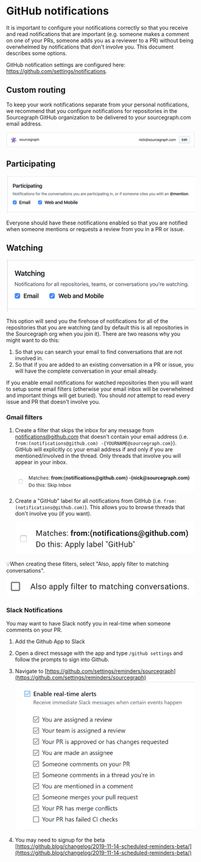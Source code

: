# GitHub notifications

It is important to configure your notifications correctly so that you receive and read notifications that are important (e.g. someone makes a comment on one of your PRs, someone adds you as a reviewer to a PR) without being overwhelmed by notifications that don't involve you. This document describes some options.

GitHub notification settings are configured here: https://github.com/settings/notifications.

## Custom routing

To keep your work notifications separate from your personal notifications, we recommend that you configure notifications for repositories in the Sourcegraph GitHub organization to be delivered to your sourcegraph.com email address.

![custom routing](custom-routing.png)

## Participating

![participating](participating.png)

Everyone should have these notifications enabled so that you are notified when someone mentions or requests a review from you in a PR or issue.

## Watching

![watching](watching.png)

This option will send you the firehose of notifications for all of the repositories that you are watching (and by default this is all repositories in the Sourcegraph org when you join it). There are two reasons why you might want to do this:

1. So that you can search your email to find conversations that are not involved in.
2. So that if you are added to an existing conversation in a PR or issue, you will have the complete conversation in your email already.

If you enable email notifications for watched repositories then you will want to setup some email filters (otherwise your email inbox will be overwhelmed and important things will get buried). You should _not_ attempt to read every issue and PR that doesn't involve you.

### Gmail filters

1. Create a filter that skips the inbox for any message from notifications@github.com that doesn't contain your email address (i.e. `from:(notifications@github.com) -{YOURNAME@sourcegraph.com}`). GitHub will explicitly cc your email address if and only if you are mentioned/involved in the thread. Only threads that involve you will appear in your inbox.

    ![skip inbox filter example](gmail-filter-skip-inbox.png)

2. Create a "GitHub" label for all notifications from GitHub (i.e. `from:(notifications@github.com)`). This allows you to browse threads that don't involve you (if you want).

    ![GitHub label filter example](gmail-filter-github-label.png)


💡When creating these filters, select "Also, apply filter to matching conversations".

![Apply filter to matching conversations](gmail-apply-filter-to-matching-conversations.png)

### Slack Notifications

You may want to have Slack notify you in real-time when someone comments on your PR.

1. Add the Github App to Slack

2. Open a direct message with the app and type `/github settings` and follow the prompts to sign into Github.

3. Navigate to [https://github.com/settings/reminders/sourcegraph](https://github.com/settings/reminders/sourcegraph)
![Real-time Notifications](real-time.png)

4. You may need to signup for the beta [https://github.blog/changelog/2019-11-14-scheduled-reminders-beta/](https://github.blog/changelog/2019-11-14-scheduled-reminders-beta/)
